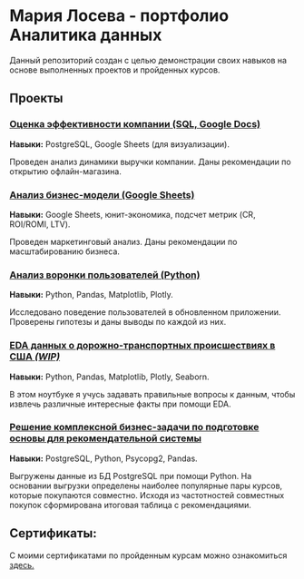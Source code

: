 # Мария Лосева - портфолио Аналитика данных

Данный репозиторий создан с целью демонстрации своих навыков на основе выполненных проектов и пройденных курсов.

## Проекты

### [Оценка эффективности компании (SQL, Google Docs)](https://docs.google.com/document/d/1jYYsFtYmm8B7SfBp24xt-_u1ZVvoh6Xgte2RlNVbAMI/edit?usp=sharing)
**Навыки:** PostgreSQL, Google Sheets (для визуализации).

Проведен анализ динамики выручки компании. Даны рекомендации по открытию офлайн-магазина.

### [Анализ бизнес-модели (Google Sheets)](https://docs.google.com/spreadsheets/d/1Rzo2okRpZsKH8RcGtIwo7yUMsZAgNTb-CKMSr53gh0E/edit?usp=sharing)
**Навыки:** Google Sheets, юнит-экономика, подсчет метрик (CR, ROI/ROMI, LTV).

Проведен маркетинговый анализ. Даны рекомендации по масштабированию бизнеса.

### [Анализ воронки пользователей (Python)](https://github.com/A-Somnambula/Data-Analytics/blob/main/Projects/%D0%90%D0%BD%D0%B0%D0%BB%D0%B8%D0%B7_%D0%B2%D0%BE%D1%80%D0%BE%D0%BD%D0%BA%D0%B8_%D0%BF%D0%BE%D0%BB%D1%8C%D0%B7%D0%BE%D0%B2%D0%B0%D1%82%D0%B5%D0%BB%D0%B5%D0%B9/%D0%90%D0%BD%D0%B0%D0%BB%D0%B8%D0%B7%20%D0%B2%D0%BE%D1%80%D0%BE%D0%BD%D0%BA%D0%B8.ipynb)
**Навыки:** Python, Pandas, Matplotlib, Plotly.

Исследовано поведение пользователей в обновленном приложении.
Проверены гипотезы и даны выводы по каждой из них.

### [EDA данных о дорожно-транспортных происшествиях в США *(WIP)*](https://github.com/A-Somnambula/Data-Analytics/blob/main/Projects/US_Accidents/EDA_us_accidents.ipynb)
**Навыки:** Python, Pandas, Matplotlib, Plotly, Seaborn.

В этом ноутбуке я учусь задавать правильные вопросы к данным, чтобы извлечь различные интересные факты при помощи EDA.

### [Решение комплекcной бизнес-задачи по подготовке основы для рекомендательной системы](https://github.com/A-Somnambula/Data-Analytics/blob/main/Projects/%D0%9F%D0%BE%D0%B4%D0%B3%D0%BE%D1%82%D0%BE%D0%B2%D0%BA%D0%B0_%D1%80%D0%B5%D0%BA%D0%BE%D0%BC%D0%B5%D0%BD%D0%B4%D0%B0%D1%82%D0%B5%D0%BB%D1%8C%D0%BD%D0%BE%D0%B9_%D1%81%D0%B8%D1%81%D1%82%D0%B5%D0%BC%D1%8B/Recommendation_system.ipynb)
**Навыки:** PostgreSQL, Python, Psycopg2, Pandas.

Выгружены данные из БД PostgreSQL при помощи Python. На основании выгрузки определены наиболее популярные пары курсов, которые покупаются совместно. Исходя из частотностей совместных покупок сформирована итоговая таблица с рекомендациями.

## Сертификаты:

С моими сертификатами по пройденным курсам можно ознакомиться [здесь.](https://github.com/A-Somnambula/Data-Analytics/tree/main/Sertificates)
